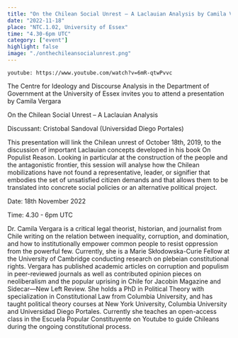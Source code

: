 ```yaml
---
title: "On the Chilean Social Unrest – A Laclauian Analysis by Camila Vergara"
date: "2022-11-18"
place: "NTC.1.02, University of Essex"
time: "4.30-6pm UTC"
category: ["event"]
highlight: false
image: "./onthechileansocialunrest.png"
---
```


`youtube: https://www.youtube.com/watch?v=6mR-qtwPvvc`

The Centre for Ideology and Discourse Analysis in the Department of Government at the University of Essex invites you to attend a presentation by Camila Vergara

On the Chilean Social Unrest – A Laclauian Analysis

Discussant: Cristobal Sandoval (Universidad Diego Portales)

This presentation will link the Chilean unrest of October 18th, 2019, to the discussion of important
Laclauian concepts developed in his book On Populist Reason. Looking in particular at the
construction of the people and the antagonistic frontier, this session will analyse how the
Chilean mobilizations have not found a representative, leader, or signifier that embodies the
set of unsatisfied citizen demands and that allows them to be translated into concrete social
policies or an alternative political project.

Date: 18th November 2022

Time: 4.30 - 6pm UTC

Dr. Camila Vergara is a critical legal theorist, historian, and journalist from Chile writing on the relation between inequality, corruption, and domination, and how to institutionally empower common people to resist oppression from the powerful few. Currently, she is a Marie Skłodowska-Curie Fellow at the University of Cambridge conducting research on plebeian constitutional rights. Vergara has published academic articles on corruption and populism in peer-reviewed journals as well as contributed opinion pieces on neoliberalism and the popular uprising in Chile for Jacobin Magazine and Sidecar—New Left Review. She holds a PhD in Political Theory with specialization in Constitutional Law from Columbia University, and has taught political theory courses at New York University, Columbia University and Universidad Diego Portales. Currently she teaches an open-access class in the Escuela Popular Constituyente on Youtube to guide Chileans during the ongoing constitutional process.
